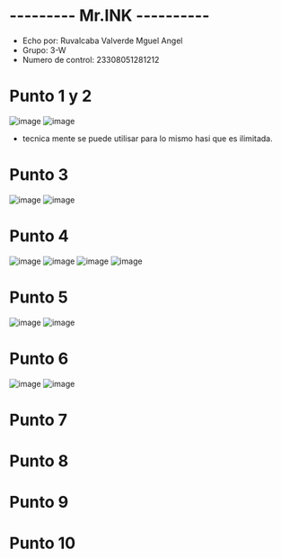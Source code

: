 # --------- Mr.INK ----------
- Echo por: Ruvalcaba Valverde Mguel Angel
- Grupo: 3-W
- Numero de control: 23308051281212

# Punto 1 y 2
![image](https://github.com/user-attachments/assets/54ebe05d-85c1-4ac0-a43d-77888a67a7b3)
![image](https://github.com/user-attachments/assets/814ff12f-0c53-4f12-a78c-af5760f352d5)
- tecnica mente se puede utilisar para lo mismo hasi que es ilimitada.
# Punto 3
![image](https://github.com/user-attachments/assets/a43ad18e-392a-4a97-b412-4a479a1b13f0)
![image](https://github.com/user-attachments/assets/3dcb0781-64c8-4bc8-a495-413ec539b766)
# Punto 4
![image](https://github.com/user-attachments/assets/47637480-0ae6-46a1-9224-4380d43d4500)
![image](https://github.com/user-attachments/assets/94c9f7d3-ab32-4b42-b413-cfdb57b7254c)
![image](https://github.com/user-attachments/assets/00f386b5-91f5-4e59-a796-ff56c04379c7)
![image](https://github.com/user-attachments/assets/c4da4444-e4f3-4882-8e96-ac3dfcd00f8e)
# Punto 5
![image](https://github.com/user-attachments/assets/6db38ea9-2f27-4b08-87b6-e07298349c21)
![image](https://github.com/user-attachments/assets/d2971b4b-b402-4a64-bedc-ac80fc23b32d)
# Punto 6
![image](https://github.com/user-attachments/assets/a8cbdee1-3662-4a51-a683-104d3b90bac5)
![image](https://github.com/user-attachments/assets/f32b18d1-f369-4e49-accc-a2790d7cb89b)
# Punto 7

# Punto 8

# Punto 9

# Punto 10
